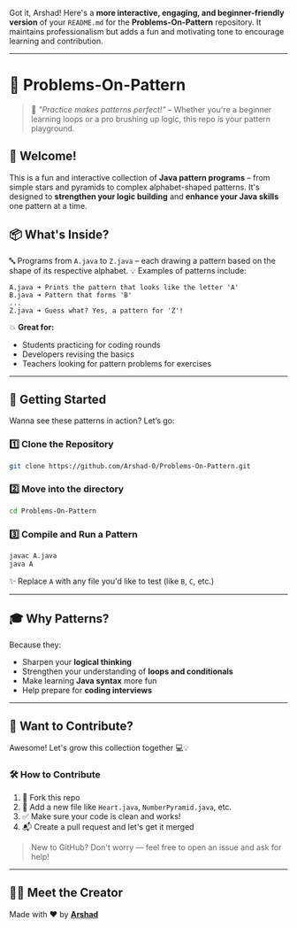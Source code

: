 Got it, Arshad! Here's a **more interactive, engaging, and beginner-friendly version** of your `README.md` for the **Problems-On-Pattern** repository. It maintains professionalism but adds a fun and motivating tone to encourage learning and contribution.

---

# 🌟 Problems-On-Pattern

> 🎯 *"Practice makes patterns perfect!"* – Whether you're a beginner learning loops or a pro brushing up logic, this repo is your pattern playground.

## 👋 Welcome!

This is a fun and interactive collection of **Java pattern programs** – from simple stars and pyramids to complex alphabet-shaped patterns. It's designed to **strengthen your logic building** and **enhance your Java skills** one pattern at a time.

## 📦 What's Inside?

🔤 Programs from `A.java` to `Z.java` – each drawing a pattern based on the shape of its respective alphabet.
💡 Examples of patterns include:

```
A.java ➜ Prints the pattern that looks like the letter 'A'
B.java ➜ Pattern that forms 'B'
...
Z.java ➜ Guess what? Yes, a pattern for 'Z'!
```

💥 **Great for:**

* Students practicing for coding rounds
* Developers revising the basics
* Teachers looking for pattern problems for exercises

---

## 🚀 Getting Started

Wanna see these patterns in action? Let’s go:

### 1️⃣ Clone the Repository

```bash
git clone https://github.com/Arshad-0/Problems-On-Pattern.git
```

### 2️⃣ Move into the directory

```bash
cd Problems-On-Pattern
```

### 3️⃣ Compile and Run a Pattern

```bash
javac A.java
java A
```

✨ Replace `A` with any file you'd like to test (like `B`, `C`, etc.)

---

## 🎓 Why Patterns?

Because they:

* Sharpen your **logical thinking**
* Strengthen your understanding of **loops and conditionals**
* Make learning **Java syntax** more fun
* Help prepare for **coding interviews**

---

## 🤝 Want to Contribute?

Awesome! Let's grow this collection together 💻💡

### 🛠 How to Contribute

1. 🍴 Fork this repo
2. 📁 Add a new file like `Heart.java`, `NumberPyramid.java`, etc.
3. ✅ Make sure your code is clean and works!
4. 📬 Create a pull request and let's get it merged

> New to GitHub? Don't worry — feel free to open an issue and ask for help!

---

## 🙋‍♂️ Meet the Creator

Made with ❤️ by **[Arshad](https://github.com/Arshad-0)**
